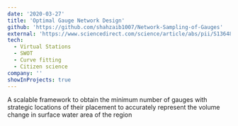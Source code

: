 ```yaml
---
date: '2020-03-27'
title: 'Optimal Gauge Network Design'
github: 'https://github.com/shahzaib1007/Network-Sampling-of-Gauges'
external: 'https://www.sciencedirect.com/science/article/abs/pii/S1364815223003055'
tech:
  - Virtual Stations
  - SWOT
  - Curve fitting
  - Citizen science
company: ''
showInProjects: true
---
```


A scalable framework to obtain the minimum number
of gauges with strategic locations of their placement
to accurately represent the volume change in surface
water area of the region
